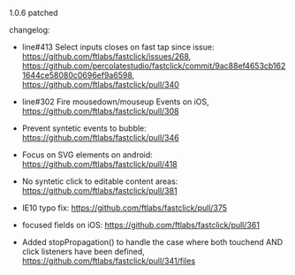 1.0.6 patched

changelog:
- line#413 Select inputs closes on fast tap since issue: https://github.com/ftlabs/fastclick/issues/268, https://github.com/percolatestudio/fastclick/commit/9ac88ef4653cb1621644ce58080c0696ef9a6598, https://github.com/ftlabs/fastclick/pull/340
- line#302 Fire mousedown/mouseup Events on iOS, https://github.com/ftlabs/fastclick/pull/308

- Prevent syntetic events to bubble: https://github.com/ftlabs/fastclick/pull/346
- Focus on SVG elements on android: https://github.com/ftlabs/fastclick/pull/418
- No syntetic click to editable content areas: https://github.com/ftlabs/fastclick/pull/381
- IE10 typo fix: https://github.com/ftlabs/fastclick/pull/375
- focused fields on iOS: https://github.com/ftlabs/fastclick/pull/361
- Added stopPropagation() to handle the case where both touchend AND click listeners have been defined, https://github.com/ftlabs/fastclick/pull/341/files
